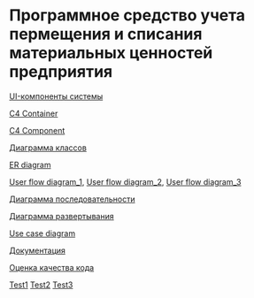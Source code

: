 # Программное средство учета пермещения и списания материальных ценностей предприятия


[UI-компоненты системы](https://www.figma.com/design/eruxol7S4odDJ8vf6cXbnH/%D0%94%D0%B8%D0%BF%D0%BB%D0%BE%D0%BC?node-id=0-1&t=uYLjZTFfFm0JaBfw-1)

[C4 Container](https://github.com/KsChugay/Diplom/blob/master/docs/C4-Container.png)

[C4 Component](https://github.com/KsChugay/Diplom/blob/master/docs/C4-Component.png)

[Диаграмма классов]()

[ER diagram](https://github.com/KsChugay/Diplom/blob/master/docs/ERD-diagram.png)

[User flow diagram_1](https://github.com/KsChugay/Diplom/blob/master/docs/User_flow_1.png), 
[User flow diagram_2](https://github.com/KsChugay/Diplom/blob/master/docs/User_flow_2.png), 
[User flow diagram_3](https://github.com/KsChugay/Diplom/blob/master/docs/User_flow_3.png)

[Диаграмма последовательности](https://github.com/KsChugay/inventory-track-server/blob/main/docs/D_posled.png)

[Диаграмма развертывания](https://github.com/KsChugay/inventory-track-server/blob/main/docs/D_rasvert.png)

[Use case diagram](https://github.com/KsChugay/inventory-track-server/blob/main/docs/Use_case.png)

[Документация](https://github.com/KsChugay/inventory-track-server/blob/main/docs/auth_swagger.json)

[Оценка качества кода](https://github.com/KsChugay/inventory-track-server/blob/main/docs/Оценка_качества.jpg)

[Test1](https://github.com/KsChugay/inventory-track-server/blob/main/docs/UserServiceTest.cs)
[Test2](https://github.com/KsChugay/inventory-track-server/blob/main/docs/TokenServiceTest.cs)
[Test3](https://github.com/KsChugay/inventory-track-server/blob/main/docs/AuthServiceTest.cs)




